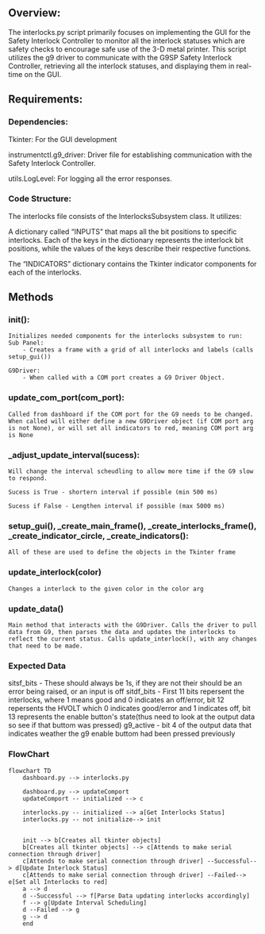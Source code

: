## Overview:
The interlocks.py script primarily focuses on implementing the GUI for the Safety Interlock Controller to monitor all the interlock statuses which are safety checks to encourage safe use of the 3-D metal printer. This script utilizes the g9 driver to communicate with the G9SP Safety Interlock Controller, retrieving all the interlock statuses, and displaying them in real-time on the GUI.


## Requirements:
### Dependencies: 

Tkinter: For the GUI development

instrumentctl.g9_driver: Driver file for establishing communication with the Safety Interlock Controller.

utils.LogLevel: For logging all the error responses.

### Code Structure:

The interlocks file consists of the InterlocksSubsystem class. It utilizes:

A dictionary called “INPUTS” that maps all the bit positions to specific interlocks. Each of the keys in the dictionary represents the interlock bit positions, while the values of the keys describe their respective functions. 

The “INDICATORS” dictionary contains the Tkinter indicator components for each of the interlocks. 

## Methods
### __init__():
    Initializes needed components for the interlocks subsystem to run:
    Sub Panel:
        - Creates a frame with a grid of all interlocks and labels (calls setup_gui())

    G9Driver:
        - When called with a COM port creates a G9 Driver Object.

### update_com_port(com_port):
    Called from dashboard if the COM port for the G9 needs to be changed. When called will either define a new G9Driver object (if COM port arg is not None), or will set all indicators to red, meaning COM port arg is None

### _adjust_update_interval(sucess):
    Will change the interval scheudling to allow more time if the G9 slow to respond.

    Sucess is True - shortern interval if possible (min 500 ms)

    Sucess if False - Lengthen interval if possible (max 5000 ms)

### setup_gui(), _create_main_frame(), _create_interlocks_frame(), _create_indicator_circle, _create_indicators():
    All of these are used to define the objects in the Tkinter frame

### update_interlock(color)
    Changes a interlock to the given color in the color arg
    

### update_data()
    Main method that interacts with the G9Driver. Calls the driver to pull data from G9, then parses the data and updates the interlocks to reflect the current status. Calls update_interlock(), with any changes that need to be made.

### Expected Data

sitsf_bits - These should always be 1s, if they are not their should be an error being raised, or an input is off
sitdf_bits - First 11 bits repersent the interlocks, where 1 means good and 0 indicates an off/error, bit 12 repersents the HVOLT which 0 indicates good/error and 1 indicates off, bit 13 represents the enable button's state(thus need to look at the output data so see if that buttom was pressed)
g9_active - bit 4 of the output data that indicates weather the g9 enable buttom had been pressed previously

### FlowChart
```mermaid
flowchart TD
    dashboard.py --> interlocks.py
    
    dashboard.py --> updateComport
    updateComport -- initialized --> c
   
    interlocks.py -- initialized --> a[Get Interlocks Status]
    interlocks.py -- not initialize--> init


    init --> b[Creates all tkinter objects]
    b[Creates all tkinter objects] --> c[Attends to make serial connection through driver]
    c[Attends to make serial connection through driver] --Successful--> d[Update Interlock Status]
    c[Attends to make serial connection through driver] --Failed--> e[Set all Interlocks to red]
    a --> d
    d --Successful --> f[Parse Data updating interlocks accordingly]
    f --> g[Update Interval Scheduling]
    d --Failed --> g
    g --> d
    end
```


